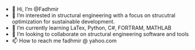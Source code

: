 - 👋 Hi, I’m @Fadhmir
- 👀 I’m interested in structural engineering with a focus on strucutral optimization for sustainable development.
- 🌱 I’m currently learning LaTex, Python, C#, FORTRAM, MATHLAB
- 💞️ I’m looking to collaborate on structural engineering software and tools
- 📫 How to reach me fadhmir @ yahoo.com
<!---
Fadhmir/Fadhmir is a ✨ special ✨ repository because its `README.md` (this file) appears on your GitHub profile.
You can click the Preview link to take a look at your changes.
--->
